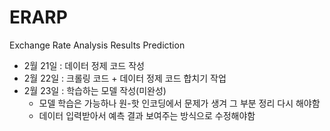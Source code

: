 # ERARP

Exchange Rate Analysis Results Prediction

- 2월 21일 : 데이터 정제 코드 작성
- 2월 22일 : 크롤링 코드 + 데이터 정제 코드 합치기 작업
- 2월 23일 : 학습하는 모델 작성(미완성)
  - 모델 학습은 가능하나 원-핫 인코딩에서 문제가 생겨 그 부분 정리 다시 해야함
  - 데이터 입력받아서 예측 결과 보여주는 방식으로 수정해야함

